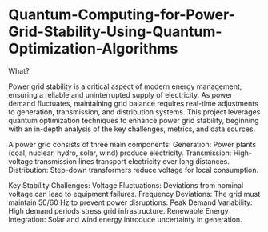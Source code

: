 # Quantum-Computing-for-Power-Grid-Stability-Using-Quantum-Optimization-Algorithms
What?

Power grid stability is a critical aspect of modern energy management, ensuring a reliable and uninterrupted supply of electricity. As power demand fluctuates, maintaining grid balance requires real-time adjustments to generation, transmission, and distribution systems. This project leverages quantum optimization techniques to enhance power grid stability, beginning with an in-depth analysis of the key challenges, metrics, and data sources.

A power grid consists of three main components:
Generation: Power plants (coal, nuclear, hydro, solar, wind) produce electricity.
Transmission: High-voltage transmission lines transport electricity over long distances.
Distribution: Step-down transformers reduce voltage for local consumption.

Key Stability Challenges:
Voltage Fluctuations: Deviations from nominal voltage can lead to equipment failures.
Frequency Deviations: The grid must maintain 50/60 Hz to prevent power disruptions.
Peak Demand Variability: High demand periods stress grid infrastructure.
Renewable Energy Integration: Solar and wind energy introduce uncertainty in generation.
